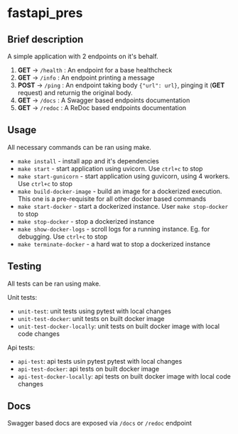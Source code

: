 # fastapi_pres


## Brief description
A simple application with 2 endpoints on it's behalf.
1. **GET** -> `/health` : An endpoint for a base healthcheck
2. **GET** -> `/info` : An endpoint printing a message
3. **POST** -> `/ping` : An endpoint taking body `{"url": url}`, pinging it (**GET** request) and returnig the original body.
4. **GET** -> `/docs` : A Swagger based endpoints documentation
5. **GET** -> `/redoc` : A ReDoc based endpoints documentation


## Usage
All necessary commands can be ran using make.
* `make install` - install app and it's dependencies
* `make start` - start application using uvicorn. Use `ctrl+c` to stop
* `make start-gunicorn` - start application using guvicorn, using 4 workers. Use `ctrl+c` to stop
* `make build-docker-image` - build an image for a dockerized execution. This one is a pre-requisite for all other docker based commands
* `make start-docker` - start a dockerized instance. User `make stop-docker` to stop
* `make stop-docker` - stop a dockerized instance
* `make show-docker-logs` - scroll logs for a running instance. Eg. for debugging. Use `ctrl+c` to stop
* `make terminate-docker` - a hard wat to stop a dockerized instance 


## Testing
All tests can be ran using make.

Unit tests:
* `unit-test`: unit tests using pytest with local changes
* `unit-test-docker`: unit tests on built docker image
* `unit-test-docker-locally`: unit tests on built docker image with local code changes

Api tests:
* `api-test`: api tests usin pytest pytest with local changes
* `api-test-docker`: api tests on built docker image
* `api-test-docker-locally`: api tests on built docker image with local code changes


## Docs
Swagger based docs are exposed via `/docs` or `/redoc` endpoint